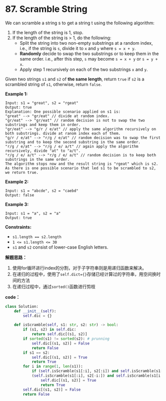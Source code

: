 # 87. Scramble String

We can scramble a string s to get a string t using the following algorithm:

1. If the length of the string is 1, stop.
2. If the length of the string is > 1, do the following:
   - Split the string into two non-empty substrings at a random index, i.e., if the string is `s`, divide it to `x` and `y` where `s = x + y`.
   - **Randomly** decide to swap the two substrings or to keep them in the same order. i.e., after this step, `s` may become `s = x + y` or `s = y + x`.
   - Apply step 1 recursively on each of the two substrings `x` and `y`.

Given two strings `s1` and `s2` of **the same length**, return `true` if `s2` is a scrambled string of `s1`, otherwise, return `false`.

 

**Example 1:**

```
Input: s1 = "great", s2 = "rgeat"
Output: true
Explanation: One possible scenario applied on s1 is:
"great" --> "gr/eat" // divide at random index.
"gr/eat" --> "gr/eat" // random decision is not to swap the two substrings and keep them in order.
"gr/eat" --> "g/r / e/at" // apply the same algorithm recursively on both substrings. divide at ranom index each of them.
"g/r / e/at" --> "r/g / e/at" // random decision was to swap the first substring and to keep the second substring in the same order.
"r/g / e/at" --> "r/g / e/ a/t" // again apply the algorithm recursively, divide "at" to "a/t".
"r/g / e/ a/t" --> "r/g / e/ a/t" // random decision is to keep both substrings in the same order.
The algorithm stops now and the result string is "rgeat" which is s2.
As there is one possible scenario that led s1 to be scrambled to s2, we return true.
```

**Example 2:**

```
Input: s1 = "abcde", s2 = "caebd"
Output: false
```

**Example 3:**

```
Input: s1 = "a", s2 = "a"
Output: true
```

 

**Constraints:**

- `s1.length == s2.length`
- `1 <= s1.length <= 30`
- `s1` and `s2` consist of lower-case English letters.



**解题思路：**

1. 使用for循环进行index的分割，对于子字符串则是用递归函数来解决。
2. 在递归的过程中，使用了`self.dict={}`存储已经计算过的字符串，用空间换时间的方法
3. 在递归过程中，通过`sorted()`函数进行剪枝



**code：**

```python
class Solution:
    def __init__(self):
        self.dic = {}
    
    def isScramble(self, s1: str, s2: str) -> bool:
        if (s1, s2) in self.dic:
            return self.dic[(s1, s2)]
        if sorted(s1) != sorted(s2): # prunning
            self.dic[(s1, s2)] = False
            return False
        if s1 == s2:
            self.dic[(s1, s2)] = True
            return True
        for i in range(1, len(s1)):
            if (self.isScramble(s1[:i], s2[:i]) and self.isScramble(s1[i:], s2[i:])) or \
            (self.isScramble(s1[:i], s2[-i:]) and self.isScramble(s1[i:], s2[:-i])):
                self.dic[(s1, s2)] = True
                return True
        self.dic[(s1, s2)] = False
        return False
```

